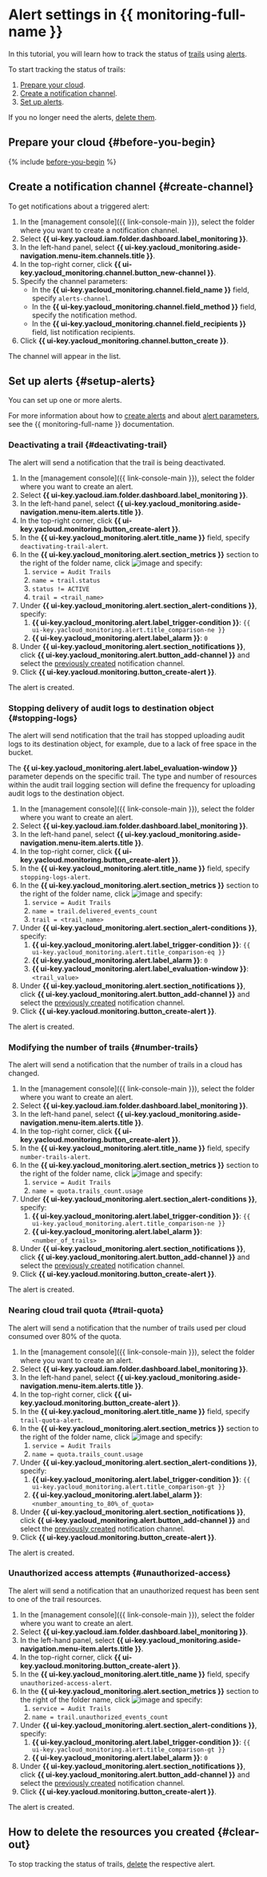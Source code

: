 # Alert settings in {{ monitoring-full-name }}

In this tutorial, you will learn how to track the status of [trails](https://cloud.yandex.ru/docs/audit-trails/concepts/trail) using [alerts](https://cloud.yandex.ru/docs/monitoring/concepts/alerting#alert).

To start tracking the status of trails:

1. [Prepare your cloud](#before-you-begin).
1. [Create a notification channel](#create-channel).
1. [Set up alerts](#setup-alerts).

If you no longer need the alerts, [delete them](#clear-out).

## Prepare your cloud {#before-you-begin}

{% include [before-you-begin](../../_tutorials/_tutorials_includes/before-you-begin.md) %}

## Create a notification channel {#create-channel}

To get notifications about a triggered alert:

1. In the [management console]({{ link-console-main }}), select the folder where you want to create a notification channel.
1. Select **{{ ui-key.yacloud.iam.folder.dashboard.label_monitoring }}**.
1. In the left-hand panel, select **{{ ui-key.yacloud_monitoring.aside-navigation.menu-item.channels.title }}**.
1. In the top-right corner, click **{{ ui-key.yacloud_monitoring.channel.button_new-channel }}**.
1. Specify the channel parameters:
   * In the **{{ ui-key.yacloud_monitoring.channel.field_name }}** field, specify `alerts-channel`.
   * In the **{{ ui-key.yacloud_monitoring.channel.field_method }}** field, specify the notification method.
   * In the **{{ ui-key.yacloud_monitoring.channel.field_recipients }}** field, list notification recipients.
1. Click **{{ ui-key.yacloud_monitoring.channel.button_create }}**.

The channel will appear in the list.

## Set up alerts {#setup-alerts}

You can set up one or more alerts.

For more information about how to [create alerts](../../monitoring/operations/alert/create-alert.md) and about [alert parameters](../../monitoring/concepts/alerting.md#alert-parameters), see the {{ monitoring-full-name }} documentation.

### Deactivating a trail {#deactivating-trail}

The alert will send a notification that the trail is being deactivated.

1. In the [management console]({{ link-console-main }}), select the folder where you want to create an alert.
1. Select **{{ ui-key.yacloud.iam.folder.dashboard.label_monitoring }}**.
1. In the left-hand panel, select **{{ ui-key.yacloud_monitoring.aside-navigation.menu-item.alerts.title }}**.
1. In the top-right corner, click **{{ ui-key.yacloud.monitoring.button_create-alert }}**.
1. In the **{{ ui-key.yacloud_monitoring.alert.title_name }}** field, specify `deactivating-trail-alert`.
1. In the **{{ ui-key.yacloud_monitoring.alert.section_metrics }}** section to the right of the folder name, click ![image](../../_assets/console-icons/plus.svg) and specify:
   1. `service = Audit Trails`
   1. `name = trail.status`
   1. `status != ACTIVE`
   1. `trail = <trail_name>`
1. Under **{{ ui-key.yacloud_monitoring.alert.section_alert-conditions }}**, specify:
   1. **{{ ui-key.yacloud_monitoring.alert.label_trigger-condition }}**: `{{ ui-key.yacloud_monitoring.alert.title_comparison-ne }}`
   1. **{{ ui-key.yacloud_monitoring.alert.label_alarm }}**: `0`
1. Under **{{ ui-key.yacloud_monitoring.alert.section_notifications }}**, click **{{ ui-key.yacloud_monitoring.alert.button_add-channel }}** and select the [previously created](#create-channel) notification channel.
1. Click **{{ ui-key.yacloud.monitoring.button_create-alert }}**.

The alert is created.

### Stopping delivery of audit logs to destination object {#stopping-logs}

The alert will send notification that the trail has stopped uploading audit logs to its destination object, for example, due to a lack of free space in the bucket.

The **{{ ui-key.yacloud_monitoring.alert.label_evaluation-window }}** parameter depends on the specific trail. The type and number of resources within the audit trail logging section will define the frequency for uploading audit logs to the destination object.

1. In the [management console]({{ link-console-main }}), select the folder where you want to create an alert.
1. Select **{{ ui-key.yacloud.iam.folder.dashboard.label_monitoring }}**.
1. In the left-hand panel, select **{{ ui-key.yacloud_monitoring.aside-navigation.menu-item.alerts.title }}**.
1. In the top-right corner, click **{{ ui-key.yacloud.monitoring.button_create-alert }}**.
1. In the **{{ ui-key.yacloud_monitoring.alert.title_name }}** field, specify `stopping-logs-alert`.
1. In the **{{ ui-key.yacloud_monitoring.alert.section_metrics }}** section to the right of the folder name, click ![image](../../_assets/console-icons/plus.svg) and specify:
   1. `service = Audit Trails`
   1. `name = trail.delivered_events_count`
   1. `trail = <trail_name>`
1. Under **{{ ui-key.yacloud_monitoring.alert.section_alert-conditions }}**, specify:
   1. **{{ ui-key.yacloud_monitoring.alert.label_trigger-condition }}**: `{{ ui-key.yacloud_monitoring.alert.title_comparison-eq }}`
   1. **{{ ui-key.yacloud_monitoring.alert.label_alarm }}**: `0`
   1. **{{ ui-key.yacloud_monitoring.alert.label_evaluation-window }}**: `<trail_value>`
1. Under **{{ ui-key.yacloud_monitoring.alert.section_notifications }}**, click **{{ ui-key.yacloud_monitoring.alert.button_add-channel }}** and select the [previously created](#create-channel) notification channel.
1. Click **{{ ui-key.yacloud.monitoring.button_create-alert }}**.

The alert is created.

### Modifying the number of trails {#number-trails}

The alert will send a notification that the number of trails in a cloud has changed.

1. In the [management console]({{ link-console-main }}), select the folder where you want to create an alert.
1. Select **{{ ui-key.yacloud.iam.folder.dashboard.label_monitoring }}**.
1. In the left-hand panel, select **{{ ui-key.yacloud_monitoring.aside-navigation.menu-item.alerts.title }}**.
1. In the top-right corner, click **{{ ui-key.yacloud.monitoring.button_create-alert }}**.
1. In the **{{ ui-key.yacloud_monitoring.alert.title_name }}** field, specify `number-trails-alert`.
1. In the **{{ ui-key.yacloud_monitoring.alert.section_metrics }}** section to the right of the folder name, click ![image](../../_assets/console-icons/plus.svg) and specify:
   1. `service = Audit Trails`
   1. `name = quota.trails_count.usage`
1. Under **{{ ui-key.yacloud_monitoring.alert.section_alert-conditions }}**, specify:
   1. **{{ ui-key.yacloud_monitoring.alert.label_trigger-condition }}**: `{{ ui-key.yacloud_monitoring.alert.title_comparison-ne }}`
   1. **{{ ui-key.yacloud_monitoring.alert.label_alarm }}**: `<number_of_trails>`
1. Under **{{ ui-key.yacloud_monitoring.alert.section_notifications }}**, click **{{ ui-key.yacloud_monitoring.alert.button_add-channel }}** and select the [previously created](#create-channel) notification channel.
1. Click **{{ ui-key.yacloud.monitoring.button_create-alert }}**.

The alert is created.

### Nearing cloud trail quota {#trail-quota}

The alert will send a notification that the number of trails used per cloud consumed over 80% of the quota.

1. In the [management console]({{ link-console-main }}), select the folder where you want to create an alert.
1. Select **{{ ui-key.yacloud.iam.folder.dashboard.label_monitoring }}**.
1. In the left-hand panel, select **{{ ui-key.yacloud_monitoring.aside-navigation.menu-item.alerts.title }}**.
1. In the top-right corner, click **{{ ui-key.yacloud.monitoring.button_create-alert }}**.
1. In the **{{ ui-key.yacloud_monitoring.alert.title_name }}** field, specify `trail-quota-alert`.
1. In the **{{ ui-key.yacloud_monitoring.alert.section_metrics }}** section to the right of the folder name, click ![image](../../_assets/console-icons/plus.svg) and specify:
   1. `service = Audit Trails`
   1. `name = quota.trails_count.usage`
1. Under **{{ ui-key.yacloud_monitoring.alert.section_alert-conditions }}**, specify:
   1. **{{ ui-key.yacloud_monitoring.alert.label_trigger-condition }}**: `{{ ui-key.yacloud_monitoring.alert.title_comparison-gt }}`
   1. **{{ ui-key.yacloud_monitoring.alert.label_alarm }}**: `<number_amounting_to_80%_of_quota>`
1. Under **{{ ui-key.yacloud_monitoring.alert.section_notifications }}**, click **{{ ui-key.yacloud_monitoring.alert.button_add-channel }}** and select the [previously created](#create-channel) notification channel.
1. Click **{{ ui-key.yacloud.monitoring.button_create-alert }}**.

The alert is created.

### Unauthorized access attempts {#unauthorized-access}

The alert will send a notification that an unauthorized request has been sent to one of the trail resources.

1. In the [management console]({{ link-console-main }}), select the folder where you want to create an alert.
1. Select **{{ ui-key.yacloud.iam.folder.dashboard.label_monitoring }}**.
1. In the left-hand panel, select **{{ ui-key.yacloud_monitoring.aside-navigation.menu-item.alerts.title }}**.
1. In the top-right corner, click **{{ ui-key.yacloud.monitoring.button_create-alert }}**.
1. In the **{{ ui-key.yacloud_monitoring.alert.title_name }}** field, specify `unauthorized-access-alert`.
1. In the **{{ ui-key.yacloud_monitoring.alert.section_metrics }}** section to the right of the folder name, click ![image](../../_assets/console-icons/plus.svg) and specify:
   1. `service = Audit Trails`
   1. `name = trail.unauthorized_events_count`
1. Under **{{ ui-key.yacloud_monitoring.alert.section_alert-conditions }}**, specify:
   1. **{{ ui-key.yacloud_monitoring.alert.label_trigger-condition }}**: `{{ ui-key.yacloud_monitoring.alert.title_comparison-gt }}`
   1. **{{ ui-key.yacloud_monitoring.alert.label_alarm }}**: `0`
1. Under **{{ ui-key.yacloud_monitoring.alert.section_notifications }}**, click **{{ ui-key.yacloud_monitoring.alert.button_add-channel }}** and select the [previously created](#create-channel) notification channel.
1. Click **{{ ui-key.yacloud.monitoring.button_create-alert }}**.

The alert is created.

## How to delete the resources you created {#clear-out}

To stop tracking the status of trails, [delete](../../monitoring/operations/alert/delete-alert.md) the respective alert.
